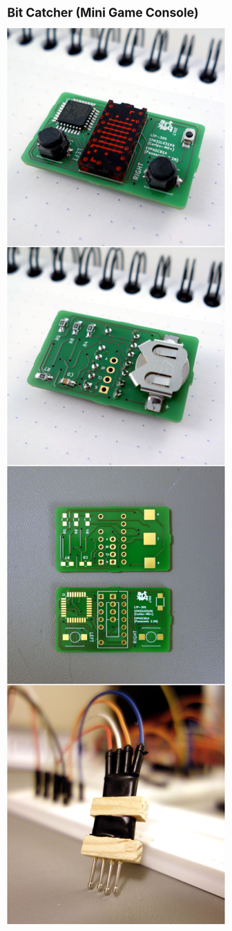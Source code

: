 Bit Catcher (Mini Game Console)
===============================

<img src="https://github.com/artbek/bit_catcher/blob/master/images/bit_catcher__front.jpg" />
<img src="https://github.com/artbek/bit_catcher/blob/master/images/bit_catcher__back.jpg" />
<img src="https://github.com/artbek/bit_catcher/blob/master/images/bit_catcher__pcbs.jpg" />
<img src="https://github.com/artbek/bit_catcher/blob/master/images/bit_catcher__programming_header.jpg" />

